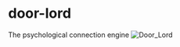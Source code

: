 # door-lord
The psychological connection engine
![Door_Lord](https://user-images.githubusercontent.com/22758204/158256563-7258eacc-bf2b-4b2a-b967-c23afb890820.png)

